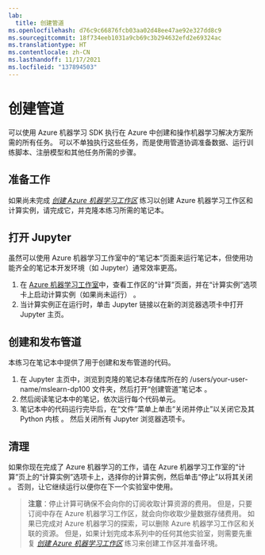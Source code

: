 ```yaml
---
lab:
  title: 创建管道
ms.openlocfilehash: d76c9c66876fcb03aa02d48ee47ae92e327dd8c9
ms.sourcegitcommit: 18f734eeb1031a9cb69c3b294632efd2e69324ac
ms.translationtype: HT
ms.contentlocale: zh-CN
ms.lasthandoff: 11/17/2021
ms.locfileid: "137894503"
---
```

# <a name="create-a-pipeline"></a>创建管道

可以使用 Azure 机器学习 SDK 执行在 Azure 中创建和操作机器学习解决方案所需的所有任务。 可以不单独执行这些任务，而是使用管道协调准备数据、运行训练脚本、注册模型和其他任务所需的步骤。

## <a name="before-you-start"></a>准备工作

如果尚未完成 *[创建 Azure 机器学习工作区](01-create-a-workspace.md)* 练习以创建 Azure 机器学习工作区和计算实例，请完成它，并克隆本练习所需的笔记本。

## <a name="open-jupyter"></a>打开 Jupyter

虽然可以使用 Azure 机器学习工作室中的“笔记本”页面来运行笔记本，但使用功能齐全的笔记本开发环境（如 Jupyter）通常效率更高。

1. 在 [Azure 机器学习工作室](https://ml.azure.com)中，查看工作区的“计算”页面，并在“计算实例”选项卡上启动计算实例（如果尚未运行） 。
2. 当计算实例正在运行时，单击 Jupyter 链接以在新的浏览器选项卡中打开 Jupyter 主页。

## <a name="create-and-publish-a-pipeline"></a>创建和发布管道

本练习在笔记本中提供了用于创建和发布管道的代码。

1. 在 Jupyter 主页中，浏览到克隆的笔记本存储库所在的 /users/your-user-name/mslearn-dp100 文件夹，然后打开“创建管道”笔记本 。
2. 然后阅读笔记本中的笔记，依次运行每个代码单元。
3. 笔记本中的代码运行完毕后，在“文件”菜单上单击“关闭并停止”以关闭它及其 Python 内核 。 然后关闭所有 Jupyter 浏览器选项卡。

## <a name="clean-up"></a>清理

如果你现在完成了 Azure 机器学习的工作，请在 Azure 机器学习工作室的“计算”页上的“计算实例”选项卡上，选择你的计算实例，然后单击“停止”以将其关闭  。 否则，让它继续运行以便你在下一个实验室中使用。

> **注意**：停止计算可确保不会向你的订阅收取计算资源的费用。 但是，只要订阅中存在 Azure 机器学习工作区，就会向你收取少量数据存储费用。 如果已完成对 Azure 机器学习的探索，可以删除 Azure 机器学习工作区和关联的资源。 但是，如果计划完成本系列中的任何其他实验室，则需要先重复 *[创建 Azure 机器学习工作区](01-create-a-workspace.md)* 练习来创建工作区并准备环境。